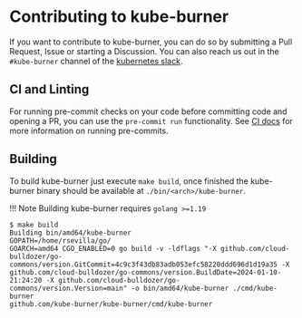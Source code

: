 # Contributing to kube-burner

If you want to contribute to kube-burner, you can do so by submitting a Pull Request, Issue or starting a Discussion.
You can also reach us out in the `#kube-burner` channel of the [kubernetes slack](https://kubernetes.slack.com/messages/kube-burner).

## CI and Linting

For running pre-commit checks on your code before committing code and opening a PR, you can use the `pre-commit run` functionality.  See [CI docs](https://kube-burner.github.io/kube-burner/latest/contributing/pullrequest/#running-local-pre-commit) for more information on running pre-commits.

## Building

To build kube-burner just execute `make build`, once finished the kube-burner binary should be available at `./bin/<arch>/kube-burner`.

!!! Note
    Building kube-burner requires `golang >=1.19`

```console
$ make build
Building bin/amd64/kube-burner
GOPATH=/home/rsevilla/go/
GOARCH=amd64 CGO_ENABLED=0 go build -v -ldflags "-X github.com/cloud-bulldozer/go-commons/version.GitCommit=4c9c3f43db83adb053efc58220ddd696d1d19a35 -X github.com/cloud-bulldozer/go-commons/version.BuildDate=2024-01-10-21:24:20 -X github.com/cloud-bulldozer/go-commons/version.Version=main" -o bin/amd64/kube-burner ./cmd/kube-burner
github.com/kube-burner/kube-burner/cmd/kube-burner
```
